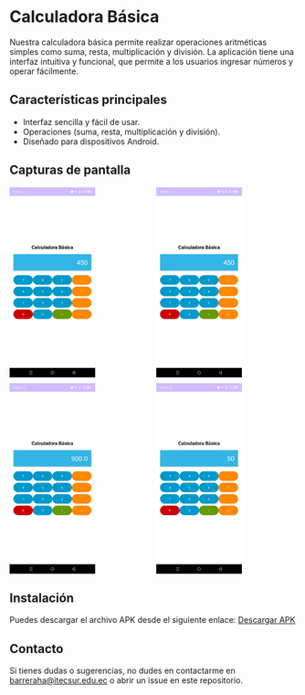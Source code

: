 # Calculadora Básica

Nuestra calculadora básica permite realizar operaciones aritméticas simples como suma, resta, multiplicación y división. La aplicación tiene una interfaz intuitiva y funcional, que permite a los usuarios ingresar números y operar fácilmente.

## Características principales
- Interfaz sencilla y fácil de usar.
- Operaciones (suma, resta, multiplicación y división).
- Diseñado para dispositivos Android.

## Capturas de pantalla
<div style="display: grid; grid-template-columns: repeat(auto-fit, minmax(200px, 1fr)); gap: 10px;">
  <img src="./assets/c1.jpeg" alt="Pantalla principal" width="150" />
  <img src="./assets/c2.jpeg" alt="Resultado del juego" width="150" />
  <img src="./assets/c3.jpeg" alt="Opciones del juego" width="150" />
  <img src="./assets/c4.jpeg" alt="Pantalla de puntuación" width="150" />
</div>

## Instalación
Puedes descargar el archivo APK desde el siguiente enlace:
[Descargar APK](https://drive.google.com/file/d/1h5-bJarA0R__hGiGW0ucFCoB4wTTAurB/view?usp=sharing)

## Contacto
Si tienes dudas o sugerencias, no dudes en contactarme en [barreraha@itecsur.edu.ec](barreraha@itecsur.edu.ec) o abrir un issue en este repositorio.
